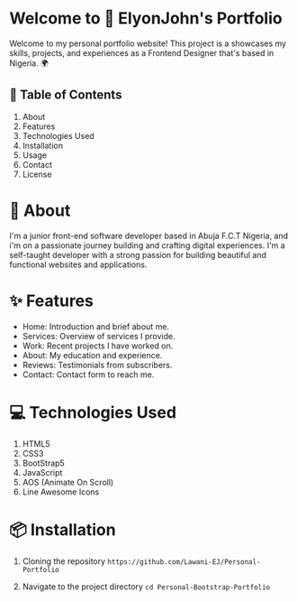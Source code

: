 # Welcome to 🚀 ElyonJohn's Portfolio

Welcome to my personal portfolio website! This project is a showcases my skills, projects, and experiences as a Frontend Designer that's based in Nigeria. 🌍

## 📝 Table of Contents

1. About 
2. Features 
3. Technologies Used 
4. Installation 
5. Usage 
6. Contact 
7. License 

# 📖 About

I'm a junior front-end software developer based in Abuja F.C.T
Nigeria, and i'm on a passionate journey building and crafting
digital experiences.
I'm a self-taught developer with a strong passion for building
beautiful and functional websites and applications.

# ✨ Features

- Home: Introduction and brief about me.  
- Services: Overview of services I provide. 
- Work: Recent projects I have worked on. 
- About: My education and experience. 
- Reviews: Testimonials from subscribers. 
- Contact: Contact form to reach me. 

# 💻 Technologies Used
1. HTML5
2. CSS3
3. BootStrap5
4. JavaScript
5. AOS (Animate On Scroll)
6. Line Awesome Icons

# 📦 Installation
1. Cloning the repository
`https://github.com/Lawani-EJ/Personal-Portfolio`

2. Navigate to the project directory
`cd Personal-Bootstrap-Portfolio`